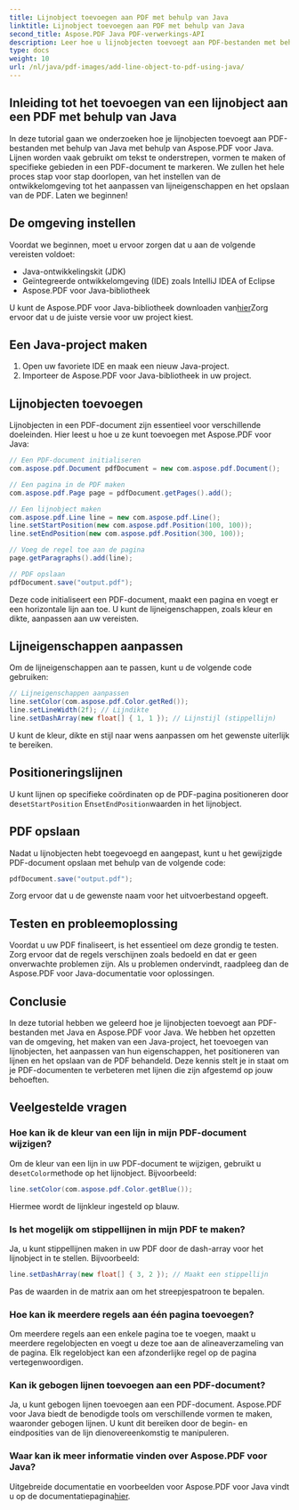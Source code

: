 ```yaml
---
title: Lijnobject toevoegen aan PDF met behulp van Java
linktitle: Lijnobject toevoegen aan PDF met behulp van Java
second_title: Aspose.PDF Java PDF-verwerkings-API
description: Leer hoe u lijnobjecten toevoegt aan PDF-bestanden met behulp van Java met Aspose.PDF voor Java. Pas lijnen aan, positioneer ze en maak moeiteloos dynamische PDF's.
type: docs
weight: 10
url: /nl/java/pdf-images/add-line-object-to-pdf-using-java/
---
```


## Inleiding tot het toevoegen van een lijnobject aan een PDF met behulp van Java

In deze tutorial gaan we onderzoeken hoe je lijnobjecten toevoegt aan PDF-bestanden met behulp van Java met behulp van Aspose.PDF voor Java. Lijnen worden vaak gebruikt om tekst te onderstrepen, vormen te maken of specifieke gebieden in een PDF-document te markeren. We zullen het hele proces stap voor stap doorlopen, van het instellen van de ontwikkelomgeving tot het aanpassen van lijneigenschappen en het opslaan van de PDF. Laten we beginnen!

## De omgeving instellen

Voordat we beginnen, moet u ervoor zorgen dat u aan de volgende vereisten voldoet:

- Java-ontwikkelingskit (JDK)
- Geïntegreerde ontwikkelomgeving (IDE) zoals IntelliJ IDEA of Eclipse
- Aspose.PDF voor Java-bibliotheek

 U kunt de Aspose.PDF voor Java-bibliotheek downloaden van[hier](https://releases.aspose.com/pdf/java/)Zorg ervoor dat u de juiste versie voor uw project kiest.

## Een Java-project maken

1. Open uw favoriete IDE en maak een nieuw Java-project.
2. Importeer de Aspose.PDF voor Java-bibliotheek in uw project.

## Lijnobjecten toevoegen

Lijnobjecten in een PDF-document zijn essentieel voor verschillende doeleinden. Hier leest u hoe u ze kunt toevoegen met Aspose.PDF voor Java:

```java
// Een PDF-document initialiseren
com.aspose.pdf.Document pdfDocument = new com.aspose.pdf.Document();

// Een pagina in de PDF maken
com.aspose.pdf.Page page = pdfDocument.getPages().add();

// Een lijnobject maken
com.aspose.pdf.Line line = new com.aspose.pdf.Line();
line.setStartPosition(new com.aspose.pdf.Position(100, 100));
line.setEndPosition(new com.aspose.pdf.Position(300, 100));

// Voeg de regel toe aan de pagina
page.getParagraphs().add(line);

// PDF opslaan
pdfDocument.save("output.pdf");
```

Deze code initialiseert een PDF-document, maakt een pagina en voegt er een horizontale lijn aan toe. U kunt de lijneigenschappen, zoals kleur en dikte, aanpassen aan uw vereisten.

## Lijneigenschappen aanpassen

Om de lijneigenschappen aan te passen, kunt u de volgende code gebruiken:

```java
// Lijneigenschappen aanpassen
line.setColor(com.aspose.pdf.Color.getRed());
line.setLineWidth(2f); // Lijndikte
line.setDashArray(new float[] { 1, 1 }); // Lijnstijl (stippellijn)
```

U kunt de kleur, dikte en stijl naar wens aanpassen om het gewenste uiterlijk te bereiken.

## Positioneringslijnen

 U kunt lijnen op specifieke coördinaten op de PDF-pagina positioneren door de`setStartPosition` En`setEndPosition`waarden in het lijnobject.

## PDF opslaan

Nadat u lijnobjecten hebt toegevoegd en aangepast, kunt u het gewijzigde PDF-document opslaan met behulp van de volgende code:

```java
pdfDocument.save("output.pdf");
```

Zorg ervoor dat u de gewenste naam voor het uitvoerbestand opgeeft.

## Testen en probleemoplossing

Voordat u uw PDF finaliseert, is het essentieel om deze grondig te testen. Zorg ervoor dat de regels verschijnen zoals bedoeld en dat er geen onverwachte problemen zijn. Als u problemen ondervindt, raadpleeg dan de Aspose.PDF voor Java-documentatie voor oplossingen.

## Conclusie

In deze tutorial hebben we geleerd hoe je lijnobjecten toevoegt aan PDF-bestanden met Java en Aspose.PDF voor Java. We hebben het opzetten van de omgeving, het maken van een Java-project, het toevoegen van lijnobjecten, het aanpassen van hun eigenschappen, het positioneren van lijnen en het opslaan van de PDF behandeld. Deze kennis stelt je in staat om je PDF-documenten te verbeteren met lijnen die zijn afgestemd op jouw behoeften.

## Veelgestelde vragen

### Hoe kan ik de kleur van een lijn in mijn PDF-document wijzigen?

 Om de kleur van een lijn in uw PDF-document te wijzigen, gebruikt u de`setColor`methode op het lijnobject. Bijvoorbeeld:

```java
line.setColor(com.aspose.pdf.Color.getBlue());
```

Hiermee wordt de lijnkleur ingesteld op blauw.

### Is het mogelijk om stippellijnen in mijn PDF te maken?

Ja, u kunt stippellijnen maken in uw PDF door de dash-array voor het lijnobject in te stellen. Bijvoorbeeld:

```java
line.setDashArray(new float[] { 3, 2 }); // Maakt een stippellijn
```

Pas de waarden in de matrix aan om het streepjespatroon te bepalen.

### Hoe kan ik meerdere regels aan één pagina toevoegen?

Om meerdere regels aan een enkele pagina toe te voegen, maakt u meerdere regelobjecten en voegt u deze toe aan de alineaverzameling van de pagina. Elk regelobject kan een afzonderlijke regel op de pagina vertegenwoordigen.

### Kan ik gebogen lijnen toevoegen aan een PDF-document?

Ja, u kunt gebogen lijnen toevoegen aan een PDF-document. Aspose.PDF voor Java biedt de benodigde tools om verschillende vormen te maken, waaronder gebogen lijnen. U kunt dit bereiken door de begin- en eindposities van de lijn dienovereenkomstig te manipuleren.

### Waar kan ik meer informatie vinden over Aspose.PDF voor Java?

Uitgebreide documentatie en voorbeelden voor Aspose.PDF voor Java vindt u op de documentatiepagina[hier](https://reference.aspose.com/pdf/java/).